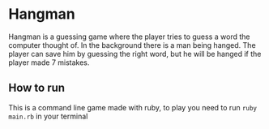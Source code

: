 # Hangman

Hangman is a guessing game where the player tries to guess a word the computer thought of. In the background there is a man being hanged. The player can save him by guessing the right word, but he will be hanged if the player made 7 mistakes.

## How to run

This is a command line game made with ruby, to play you need to run `ruby main.rb` in your terminal
